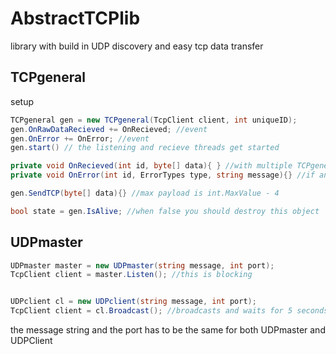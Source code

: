 # AbstractTCPlib
library with build in UDP discovery and easy tcp data transfer

## TCPgeneral

setup

```csharp
TCPgeneral gen = new TCPgeneral(TcpClient client, int uniqueID);
gen.OnRawDataRecieved += OnRecieved; //event
gen.OnError += OnError; //event
gen.start() // the listening and recieve threads get started

private void OnRecieved(int id, byte[] data){ } //with multiple TCPgeneral instances in a list you know which one recieved the data by the ID
private void OnError(int id, ErrorTypes type, string message){} //if any internal error happens like a disconnect

gen.SendTCP(byte[] data){} //max payload is int.MaxValue - 4

bool state = gen.IsAlive; //when false you should destroy this object
```

## UDPmaster

```csharp
UDPmaster master = new UDPmaster(string message, int port);
TcpClient client = master.Listen(); //this is blocking


UDPclient cl = new UDPclient(string message, int port);
TcpClient client = cl.Broadcast(); //broadcasts and waits for 5 seconds

```

the message string and the port has to be the same for both UDPmaster and UDPClient
